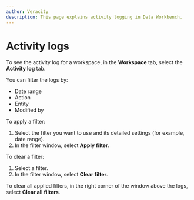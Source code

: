 ```yaml
---
author: Veracity
description: This page explains activity logging in Data Workbench.
---
```

# Activity logs

To see the activity log for a workspace, in the **Workspace** tab, select the **Activity log** tab.

You can filter the logs by:
* Date range
* Action
* Entity
* Modified by

To apply a filter:
1. Select the filter you want to use and its detailed settings (for example, date range).
2. In the filter window, select **Apply filter**.

To clear a filter:
1. Select a filter.
2. In the filter window, select **Clear filter**.

To clear all applied filters, in the right corner of the window above the logs, select **Clear all filters**.
